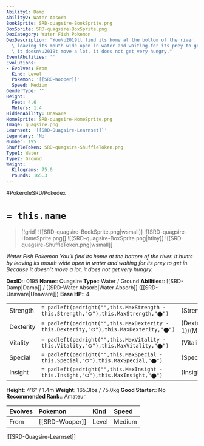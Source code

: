 ```yaml
---
Ability1: Damp
Ability2: Water Absorb
BookSprite: SRD-quagsire-BookSprite.png
BoxSprite: SRD-quagsire-BoxSprite.png
DexCategory: Water Fish Pokemon
DexDescription: "You\u2019ll find its home at the bottom of the river. It hunts by\
  \ leaving its mouth wide open in water and waiting for its prey to get in. Because\
  \ it doesn\u2019t move a lot, it does not get very hungry."
EventAbilities: ''
Evolutions:
- Evolves: From
  Kind: Level
  Pokemon: '[[SRD-Wooper]]'
  Speed: Medium
GenderType: ''
Height:
  Feet: 4.6
  Meters: 1.4
HiddenAbility: Unaware
HomeSprite: SRD-quagsire-HomeSprite.png
Image: quagsire.png
Learnset: '[[SRD-Quagsire-Learnset]]'
Legendary: 'No'
Number: 195
ShuffleToken: SRD-quagsire-ShuffleToken.png
Type1: Water
Type2: Ground
Weight:
  Kilograms: 75.0
  Pounds: 165.3
---
```


#PokeroleSRD/Pokedex

# `= this.name`

> [!grid]
> ![[SRD-quagsire-BookSprite.png|wsmall]]
> ![[SRD-quagsire-HomeSprite.png]]
> ![[SRD-quagsire-BoxSprite.png|htiny]]
> ![[SRD-quagsire-ShuffleToken.png|wsmall]]


*Water Fish Pokemon*
*You’ll find its home at the bottom of the river. It hunts by leaving its mouth wide open in water and waiting for its prey to get in. Because it doesn’t move a lot, it does not get very hungry.*

**DexID**:: 0195
**Name**:: Quagsire
**Type**:: Water / Ground
**Abilities**:: [[SRD-Damp|Damp]] / [[SRD-Water Absorb|Water Absorb]] ([[SRD-Unaware|Unaware]])
**Base HP**:: 4

|           |                                                                                        |                                          |
| --------- | -------------------------------------------------------------------------------------- | ---------------------------------------- |
| Strength  | `= padleft(padright("",this.MaxStrength - this.Strength,"⭘"),this.MaxStrength,"⬤")`    | (Strength::2)/(MaxStrength::5)   |
| Dexterity | `= padleft(padright("",this.MaxDexterity - this.Dexterity,"⭘"),this.MaxDexterity,"⬤")` | (Dexterity:: 1)/(MaxDexterity::3) |
| Vitality  | `= padleft(padright("",this.MaxVitality - this.Vitality,"⭘"),this.MaxVitality,"⬤")`    | (Vitality::3)/(MaxVitality::6)   |
| Special   | `= padleft(padright("",this.MaxSpecial - this.Special,"⭘"),this.MaxSpecial,"⬤")`       | (Special::2)/(MaxSpecial::4)     |
| Insight   | `= padleft(padright("",this.MaxInsight - this.Insight,"⭘"),this.MaxInsight,"⬤")`       | (Insight::2)/(MaxInsight::4)     |

**Height**: 4'6" / 1.4m
**Weight**: 165.3lbs / 75.0kg
**Good Starter**:: No
**Recommended Rank**:: Amateur

| Evolves   | Pokemon        | Kind   | Speed   |
|:----------|:---------------|:-------|:--------|
| From      | [[SRD-Wooper]] | Level  | Medium  |

![[SRD-Quagsire-Learnset]]